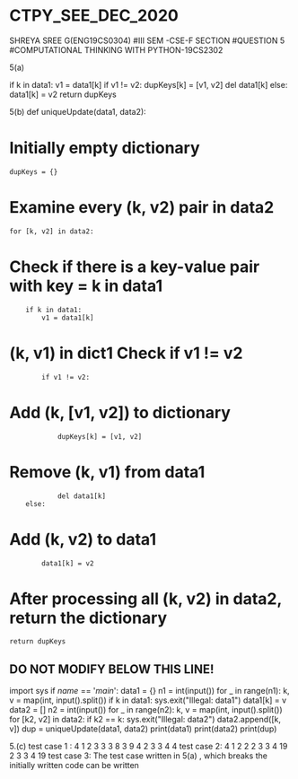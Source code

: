 # CTPY_SEE_DEC_2020

SHREYA SREE G(ENG19CS0304)
#III SEM -CSE-F SECTION
#QUESTION 5 
#COMPUTATIONAL THINKING WITH PYTHON-19CS2302

5(a)

if k in data1:
            v1 = data1[k]
        if v1 != v2:
            dupKeys[k] = [v1, v2]
            del data1[k]
        else:
            data1[k] = v2
    return dupKeys

5(b)
def uniqueUpdate(data1, data2):
# Initially empty dictionary
    dupKeys = {}
# Examine every (k, v2) pair in data2
    for [k, v2] in data2:
# Check if there is a key-value pair with key = k in data1
        if k in data1:
            v1 = data1[k]
# (k, v1) in dict1 Check if v1 != v2
            if v1 != v2:
# Add (k, [v1, v2]) to dictionary
                dupKeys[k] = [v1, v2]
# Remove (k, v1) from data1
                del data1[k]
        else:
# Add (k, v2) to data1
            data1[k] = v2
# After processing all (k, v2) in data2, return the dictionary
    return dupKeys


## DO NOT MODIFY BELOW THIS LINE! ##


import sys
if _name_ == '_main_':
    data1 = {}
n1 = int(input())
for _ in range(n1):
    k, v = map(int, input().split())
if k in data1:
    sys.exit("Illegal: data1")
data1[k] = v
data2 = []
n2 = int(input())
for _ in range(n2):
    k, v = map(int, input().split())
for [k2, v2] in data2:
    if k2 == k:
        sys.exit("Illegal: data2")
data2.append([k, v])
dup = uniqueUpdate(data1, data2)
print(data1)
print(data2)
print(dup)

5.(c)
    test case 1 :
   4
   1 2
   3 3
   3 8
   3 9
   4
   2
   3 3
   4 4
  test case 2:
  4
  1 2
  2 2
  3 3
  4 19
  2
  3 3
  4 19
  test case 3:
    The test case written in 5(a) , which breaks the initially written code can be written 
